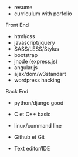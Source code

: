 - resume
- curriculum with porfolio

Front End 

- html/css
- javascript/jquery
- SASS/LESS/Stylus
- bootstrap
- jnode (express.js)
- angular.js
- ajax/dom/w3standart
- wordpress hacking

Back End

- python/django good
- C et C++ basic
- linux/command line


- Github et Git
- Text editor/IDE